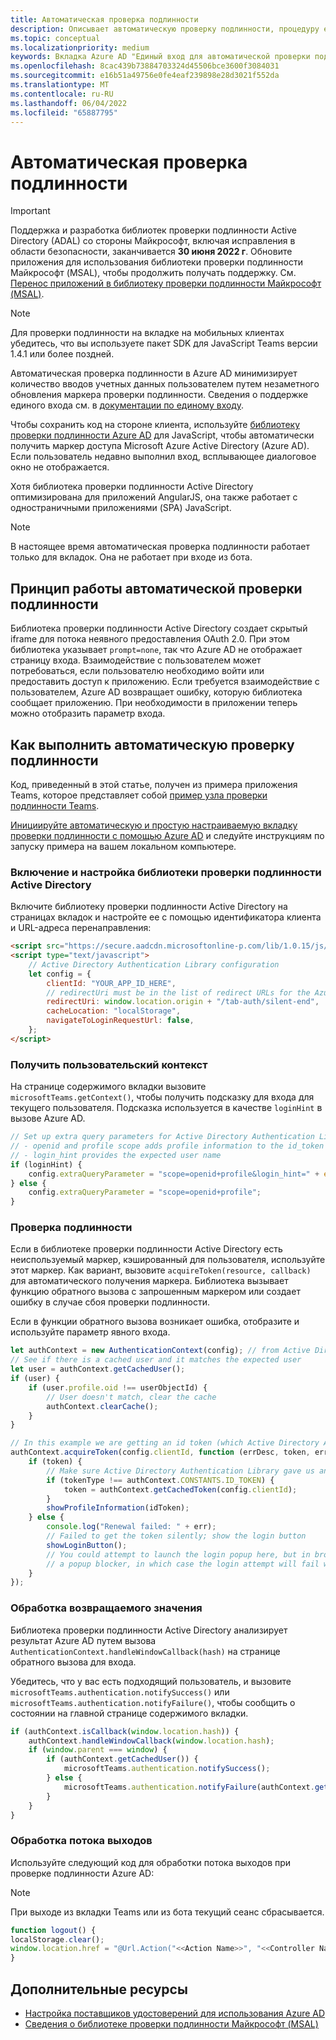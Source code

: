 ```yaml
---
title: Автоматическая проверка подлинности
description: Описывает автоматическую проверку подлинности, процедуру единого входа и Azure AD для вкладок
ms.topic: conceptual
ms.localizationpriority: medium
keywords: Вкладка Azure AD "Единый вход для автоматической проверки подлинности Teams"
ms.openlocfilehash: 8cac439b73884703324d45506bce3600f3084031
ms.sourcegitcommit: e16b51a49756e0fe4eaf239898e28d3021f552da
ms.translationtype: MT
ms.contentlocale: ru-RU
ms.lasthandoff: 06/04/2022
ms.locfileid: "65887795"
---
```

# <a name="silent-authentication"></a>Автоматическая проверка подлинности

> [!IMPORTANT]
> Поддержка и разработка библиотек проверки подлинности Active Directory (ADAL) со стороны Майкрософт, включая исправления в области безопасности, заканчивается **30 июня 2022 г**. Обновите приложения для использования библиотеки проверки подлинности Майкрософт (MSAL), чтобы продолжить получать поддержку. См. [Перенос приложений в библиотеку проверки подлинности Майкрософт (MSAL)](/azure/active-directory/develop/msal-migration).

> [!NOTE]
> Для проверки подлинности на вкладке на мобильных клиентах убедитесь, что вы используете пакет SDK для JavaScript Teams версии 1.4.1 или более поздней.

Автоматическая проверка подлинности в Azure AD минимизирует количество вводов учетных данных пользователем путем незаметного обновления маркера проверки подлинности. Сведения о поддержке единого входа см. в [документации по единому входу](~/tabs/how-to/authentication/tab-sso-overview.md).

Чтобы сохранить код на стороне клиента, используйте [библиотеку проверки подлинности Azure AD](/azure/active-directory/develop/active-directory-authentication-libraries) для JavaScript, чтобы автоматически получить маркер доступа Microsoft Azure Active Directory (Azure AD). Если пользователь недавно выполнил вход, всплывающее диалоговое окно не отображается.

Хотя библиотека проверки подлинности Active Directory оптимизирована для приложений AngularJS, она также работает с одностраничными приложениями (SPA) JavaScript.

> [!NOTE]
> В настоящее время автоматическая проверка подлинности работает только для вкладок. Она не работает при входе из бота.

## <a name="how-silent-authentication-works"></a>Принцип работы автоматической проверки подлинности

Библиотека проверки подлинности Active Directory создает скрытый iframe для потока неявного предоставления OAuth 2.0. При этом библиотека указывает `prompt=none`, так что Azure AD не отображает страницу входа. Взаимодействие с пользователем может потребоваться, если пользователю необходимо войти или предоставить доступ к приложению. Если требуется взаимодействие с пользователем, Azure AD возвращает ошибку, которую библиотека сообщает приложению. При необходимости в приложении теперь можно отобразить параметр входа.

## <a name="how-to-do-silent-authentication"></a>Как выполнить автоматическую проверку подлинности

Код, приведенный в этой статье, получен из примера приложения Teams, которое представляет собой [пример узла проверки подлинности Teams](https://github.com/OfficeDev/Microsoft-Teams-Samples/blob/main/samples/app-auth/nodejs/src/views/tab/silent/silent.hbs).

[Инициируйте автоматическую и простую настраиваемую вкладку проверки подлинности с помощью Azure AD](https://github.com/OfficeDev/Microsoft-Teams-Samples/tree/main/samples/tab-channel-group-config-page-auth/csharp) и следуйте инструкциям по запуску примера на вашем локальном компьютере.

### <a name="include-and-configure-active-directory-authentication-library"></a>Включение и настройка библиотеки проверки подлинности Active Directory

Включите библиотеку проверки подлинности Active Directory на страницах вкладок и настройте ее с помощью идентификатора клиента и URL-адреса перенаправления:

```html
<script src="https://secure.aadcdn.microsoftonline-p.com/lib/1.0.15/js/adal.min.js" integrity="sha384-lIk8T3uMxKqXQVVfFbiw0K/Nq+kt1P3NtGt/pNexiDby2rKU6xnDY8p16gIwKqgI" crossorigin="anonymous"></script>
<script type="text/javascript">
    // Active Directory Authentication Library configuration
    let config = {
        clientId: "YOUR_APP_ID_HERE",
        // redirectUri must be in the list of redirect URLs for the Azure AD app
        redirectUri: window.location.origin + "/tab-auth/silent-end",
        cacheLocation: "localStorage",
        navigateToLoginRequestUrl: false,
    };
</script>
```

### <a name="get-the-user-context"></a>Получить пользовательский контекст

На странице содержимого вкладки вызовите `microsoftTeams.getContext()`, чтобы получить подсказку для входа для текущего пользователя. Подсказка используется в качестве `loginHint` в вызове Azure AD.

```javascript
// Set up extra query parameters for Active Directory Authentication Library
// - openid and profile scope adds profile information to the id_token
// - login_hint provides the expected user name
if (loginHint) {
    config.extraQueryParameter = "scope=openid+profile&login_hint=" + encodeURIComponent(loginHint);
} else {
    config.extraQueryParameter = "scope=openid+profile";
}
```

### <a name="authenticate"></a>Проверка подлинности

Если в библиотеке проверки подлинности Active Directory есть неиспользуемый маркер, кэшированный для пользователя, используйте этот маркер. Как вариант, вызовите `acquireToken(resource, callback)` для автоматического получения маркера. Библиотека вызывает функцию обратного вызова с запрошенным маркером или создает ошибку в случае сбоя проверки подлинности.

Если в функции обратного вызова возникает ошибка, отобразите и используйте параметр явного входа.

```javascript
let authContext = new AuthenticationContext(config); // from Active Directory Authentication Library
// See if there is a cached user and it matches the expected user
let user = authContext.getCachedUser();
if (user) {
    if (user.profile.oid !== userObjectId) {
        // User doesn't match, clear the cache
        authContext.clearCache();
    }
}

// In this example we are getting an id token (which Active Directory Authentication Library returns if we ask for resource = clientId)
authContext.acquireToken(config.clientId, function (errDesc, token, err, tokenType) {
    if (token) {
        // Make sure Active Directory Authentication Library gave us an ID token
        if (tokenType !== authContext.CONSTANTS.ID_TOKEN) {
            token = authContext.getCachedToken(config.clientId);
        }
        showProfileInformation(idToken);
    } else {
        console.log("Renewal failed: " + err);
        // Failed to get the token silently; show the login button
        showLoginButton();
        // You could attempt to launch the login popup here, but in browsers this could be blocked by
        // a popup blocker, in which case the login attempt will fail with the reason FailedToOpenWindow.
    }
});
```

### <a name="process-the-return-value"></a>Обработка возвращаемого значения

Библиотека проверки подлинности Active Directory анализирует результат Azure AD путем вызова `AuthenticationContext.handleWindowCallback(hash)` на странице обратного вызова для входа.

Убедитесь, что у вас есть подходящий пользователь, и вызовите `microsoftTeams.authentication.notifySuccess()` или `microsoftTeams.authentication.notifyFailure()`, чтобы сообщить о состоянии на главной странице содержимого вкладки.

```javascript
if (authContext.isCallback(window.location.hash)) {
    authContext.handleWindowCallback(window.location.hash);
    if (window.parent === window) {
        if (authContext.getCachedUser()) {
            microsoftTeams.authentication.notifySuccess();
        } else {
            microsoftTeams.authentication.notifyFailure(authContext.getLoginError());
        }
    }
}
```

### <a name="handle-the-sign-out-flow"></a>Обработка потока выходов

Используйте следующий код для обработки потока выходов при проверке подлинности Azure AD:

> [!NOTE]
> При выходе из вкладки Teams или из бота текущий сеанс сбрасывается.

```javascript
function logout() {
localStorage.clear();
window.location.href = "@Url.Action("<<Action Name>>", "<<Controller Name>>")";
}
```

## <a name="see-also"></a>Дополнительные ресурсы

* [Настройка поставщиков удостоверений для использования Azure AD](../../../concepts/authentication/configure-identity-provider.md)
* [Сведения о библиотеке проверки подлинности Майкрософт (MSAL)](/azure/active-directory/develop/msal-overview)
